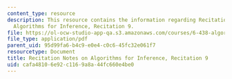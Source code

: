 ```yaml
---
content_type: resource
description: This resource contains the information regarding Recitation Notes on
  Algorithms for Inference, Recitation 9.
file: https://ol-ocw-studio-app-qa.s3.amazonaws.com/courses/6-438-algorithms-for-inference-fall-2014/cafa48106e92c1169a8a44fc660e4be0_MIT6_438F14_rec9.pdf
file_type: application/pdf
parent_uid: 95d99fa6-b4c9-e0e4-c0c6-45fc32e061f7
resourcetype: Document
title: Recitation Notes on Algorithms for Inference, Recitation 9
uid: cafa4810-6e92-c116-9a8a-44fc660e4be0
---
```

